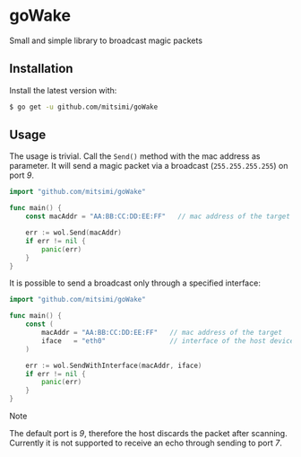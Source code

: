 # goWake
Small and simple library to broadcast magic packets

## Installation
Install the latest version with:
```sh
$ go get -u github.com/mitsimi/goWake
```

## Usage 

The usage is trivial. Call the `Send()` method with the mac address as parameter. It will send a magic packet via a broadcast (`255.255.255.255`) on port _9_. 

```go
import "github.com/mitsimi/goWake"

func main() {
    const macAddr = "AA:BB:CC:DD:EE:FF"   // mac address of the target

    err := wol.Send(macAddr)
    if err != nil {
        panic(err)
    }
}
```

It is possible to send a broadcast only through a specified interface:
```go
import "github.com/mitsimi/goWake"

func main() {
    const (
        macAddr = "AA:BB:CC:DD:EE:FF"   // mac address of the target
        iface   = "eth0"                // interface of the host device
    )

    err := wol.SendWithInterface(macAddr, iface)
    if err != nil {
        panic(err)
    }
}
```

> [!NOTE] 
> The default port is _9_, therefore the host discards the packet after scanning. Currently it is not supported to receive an echo through sending to port _7_.
